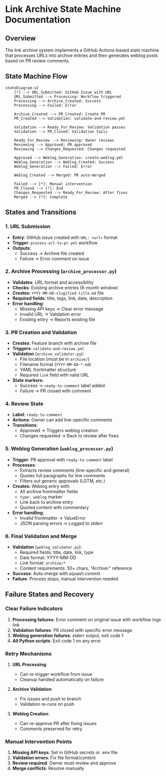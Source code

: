 # Link Archive State Machine Documentation

## Overview

The link archive system implements a GitHub Actions-based state machine that processes URLs into archive entries and then generates weblog posts based on PR review comments.

## State Machine Flow

```mermaid
stateDiagram-v2
    [*] --> URL_Submitted: GitHub Issue with URL
    URL_Submitted --> Processing: Workflow triggered
    Processing --> Archive_Created: Success
    Processing --> Failed: Error
    
    Archive_Created --> PR_Created: Create PR
    PR_Created --> Validation: validate-and-review.yml
    
    Validation --> Ready_For_Review: Validation passes
    Validation --> PR_Closed: Validation fails
    
    Ready_For_Review --> Reviewing: Owner reviews
    Reviewing --> Approved: PR approved
    Reviewing --> Changes_Requested: Changes requested
    
    Approved --> Weblog_Generation: create-weblog.yml
    Weblog_Generation --> Weblog_Created: Success
    Weblog_Generation --> Failed: Error
    
    Weblog_Created --> Merged: PR auto-merged
    
    Failed --> [*]: Manual intervention
    PR_Closed --> [*]: End
    Changes_Requested --> Ready_For_Review: After fixes
    Merged --> [*]: Complete
```

## States and Transitions

### 1. URL Submission
- **Entry**: GitHub issue created with `URL: <url>` format
- **Trigger**: `process-url-to-pr.yml` workflow
- **Outputs**: 
  - Success → Archive file created
  - Failure → Error comment on issue

### 2. Archive Processing (`archive_processor.py`)
- **Validates**: URL format and accessibility
- **Checks**: Existing archive entries (6-month window)
- **Creates**: `YYYY-MM-DD-slugified-title.md` file
- **Required fields**: title, tags, link, date, description
- **Error handling**:
  - Missing API keys → Clear error message
  - Invalid URL → Validation error
  - Existing entry → Reports existing file

### 3. PR Creation and Validation
- **Creates**: Feature branch with archive file
- **Triggers**: `validate-and-review.yml`
- **Validation** (`archive_validator.py`):
  - File location (must be in `archive/`)
  - Filename format (`YYYY-MM-DD-*.md`)
  - YAML frontmatter structure
  - Required `link` field with valid URL
- **State markers**:
  - Success → `ready-to-comment` label added
  - Failure → PR closed with comment

### 4. Review State
- **Label**: `ready-to-comment`
- **Actions**: Owner can add line-specific comments
- **Transitions**:
  - Approved → Triggers weblog creation
  - Changes requested → Back to review after fixes

### 5. Weblog Generation (`weblog_processor.py`)
- **Trigger**: PR approval with `ready-to-comment` label
- **Processes**:
  - Extracts review comments (line-specific and general)
  - Quotes full paragraphs for line comments
  - Filters out generic approvals (LGTM, etc.)
- **Creates**: Weblog entry with:
  - All archive frontmatter fields
  - `type: weblog` marker
  - Link back to archive entry
  - Quoted content with commentary
- **Error handling**:
  - Invalid frontmatter → ValueError
  - JSON parsing errors → Logged to stderr

### 6. Final Validation and Merge
- **Validation** (`weblog_validator.py`):
  - Required fields: title, date, link, type
  - Date format: YYYY-MM-DD
  - Link format: `archive/*`
  - Content requirements: 50+ chars, "Archive:" reference
- **Success**: Auto-merge with squash commit
- **Failure**: Process stops, manual intervention needed

## Failure States and Recovery

### Clear Failure Indicators
1. **Processing failures**: Error comment on original issue with workflow logs link
2. **Validation failures**: PR closed with specific error message
3. **Weblog generation failures**: stderr output, exit code 1
4. **All Python scripts**: Exit code 1 on any error

### Retry Mechanisms
1. **URL Processing**: 
   - Can re-trigger workflow from issue
   - Cleanup handled automatically on failure
   
2. **Archive Validation**:
   - Fix issues and push to branch
   - Validation re-runs on push
   
3. **Weblog Creation**:
   - Can re-approve PR after fixing issues
   - Comments preserved for retry

### Manual Intervention Points
1. **Missing API keys**: Set in GitHub secrets or .env file
2. **Validation errors**: Fix file format/content
3. **Review required**: Owner must review and approve
4. **Merge conflicts**: Resolve manually